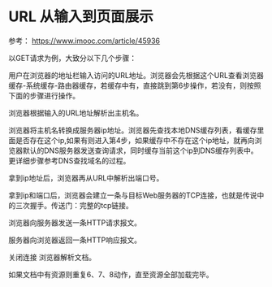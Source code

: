 # URL 从输入到页面展示

参考：
https://www.imooc.com/article/45936


以GET请求为例，大致分以下几个步骤：

用户在浏览器的地址栏输入访问的URL地址。浏览器会先根据这个URL查看浏览器缓存-系统缓存-路由器缓存，若缓存中有，直接跳到第6步操作，若没有，则按照下面的步骤进行操作。

浏览器根据输入的URL地址解析出主机名。

浏览器将主机名转换成服务器ip地址。浏览器先查找本地DNS缓存列表，看缓存里面是否存在这个ip,如果有则进入第4步，如果缓存中不存在这个ip地址，就再向浏览器默认的DNS服务器发送查询请求，同时缓存当前这个ip到DNS缓存列表中。更详细步骤参考DNS查找域名的过程。

拿到ip地址后，浏览器再从URL中解析出端口号。

拿到ip和端口后，浏览器会建立一条与目标Web服务器的TCP连接，也就是传说中的三次握手。传送门：完整的tcp链接。

浏览器向服务器发送一条HTTP请求报文。

服务器向浏览器返回一条HTTP响应报文。

关闭连接 浏览器解析文档。

如果文档中有资源则重复6、7、8动作，直至资源全部加载完毕。